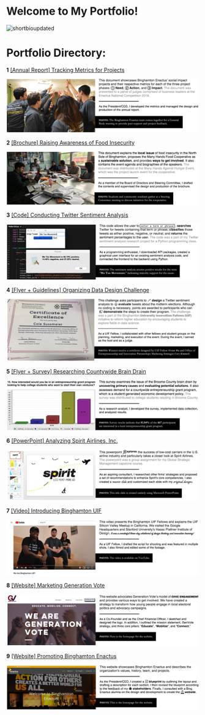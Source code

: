 # Welcome to My Portfolio! 

![shortbioupdated](https://github.com/vwu15/images/blob/master/shortbioupdated.png)

# Portfolio Directory:

**1**   [[Annual Report] Tracking Metrics for Projects](https://github.com/vwu15/cdfportfolio/blob/master/%5BAnnual%20Report%5D%20Tracking%20Metrics%20for%20Projects.pdf)

![annualreport](https://github.com/vwu15/cdfportfolioimages/blob/master/annualreport.png)

**2**   [[Brochure] Raising Awareness of Food Insecurity](https://github.com/vwu15/cdfportfolio/blob/master/%5BBrochure%5D%20Raising%20Awareness%20of%20Food%20Insecurity.pdf)

![brochure](https://github.com/vwu15/cdfportfolioimages/blob/master/brochure.png) 

**3**   [[Code] Conducting Twitter Sentiment Analysis](https://github.com/vwu15/cdfportfolio/blob/master/%5BCode%5D%20Conducting%20Twitter%20Sentiment%20Analysis)

![codeupdated](https://github.com/vwu15/cdfportfolioimages/blob/master/codeupdated.png) 

**4**   [[Flyer + Guidelines] Organizing Data Design Challenge](https://github.com/vwu15/cdfportfolio/blob/master/%5BFlyer%20%2B%20Guidelines%5D%20Organizing%20Data%20Design%20Challenge.pdf)

![flyer+guidelinesupdated2](https://github.com/vwu15/cdfportfolioimages/blob/master/flyer%2Bguidelinesupdated2.png) 

**5**   [[Flyer + Survey] Researching Countywide Brain Drain](https://github.com/vwu15/cdfportfolio/blob/master/%5BFlyer%20%2B%20Survey%5D%20Researching%20Countywide%20Brain%20Drain.pdf)

![flyer+survey](https://github.com/vwu15/cdfportfolioimages/blob/master/flyer%2Bsurvey.png) 

**6**   [[PowerPoint] Analyzing Spirit Airlines, Inc.](https://github.com/vwu15/cdfportfolio/blob/master/%5BPowerPoint%5D%20Analyzing%20Spirit%20Airlines%2C%20Inc..pdf)

![powerpointupdated](https://github.com/vwu15/cdfportfolioimages/blob/master/powerpointupdated.png) 

**7**   [[Video] Introducing Binghamton UIF](https://youtu.be/CsJdmldAbB4)

![videoupdated](https://github.com/vwu15/cdfportfolioimages/blob/master/videoupdated.png) 

**8**   [[Website] Marketing Generation Vote](https://www.genvote.org/)

![websitegvupdated2](https://github.com/vwu15/cdfportfolioimages/blob/master/websitegvupdated2.png)

**9**   [[Website] Promoting Binghamton Enactus](http://www.binghamtonenactus.com/)

![websitebeupdated](https://github.com/vwu15/cdfportfolioimages/blob/master/websitebeupdated.png)

